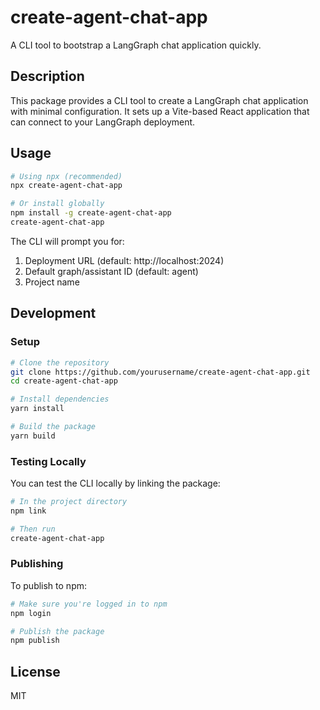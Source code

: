 # create-agent-chat-app

A CLI tool to bootstrap a LangGraph chat application quickly.

## Description

This package provides a CLI tool to create a LangGraph chat application with minimal configuration. It sets up a Vite-based React application that can connect to your LangGraph deployment.

## Usage

```bash
# Using npx (recommended)
npx create-agent-chat-app

# Or install globally
npm install -g create-agent-chat-app
create-agent-chat-app
```

The CLI will prompt you for:

1. Deployment URL (default: http://localhost:2024)
2. Default graph/assistant ID (default: agent)
3. Project name

## Development

### Setup

```bash
# Clone the repository
git clone https://github.com/yourusername/create-agent-chat-app.git
cd create-agent-chat-app

# Install dependencies
yarn install

# Build the package
yarn build
```

### Testing Locally

You can test the CLI locally by linking the package:

```bash
# In the project directory
npm link

# Then run
create-agent-chat-app
```

### Publishing

To publish to npm:

```bash
# Make sure you're logged in to npm
npm login

# Publish the package
npm publish
```

## License

MIT
